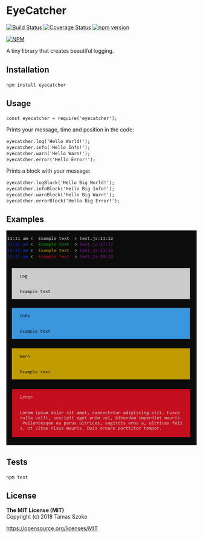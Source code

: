 EyeCatcher
=========

[![Build Status](https://travis-ci.org/tamasszoke/eyecatcher.svg?branch=master)](https://travis-ci.org/tamasszoke/eyecatcher) [![Coverage Status](https://coveralls.io/repos/github/tamasszoke/eyecatcher/badge.svg?branch=master)](https://coveralls.io/github/tamasszoke/eyecatcher?branch=master) [![npm version](https://badge.fury.io/js/eyecatcher.svg)](https://badge.fury.io/js/eyecatcher)

[![NPM](https://nodei.co/npm/eyecatcher.png?compact=true)](https://nodei.co/npm/eyecatcher/)


A tiny library that creates beautiful logging.

## Installation

  `npm install eyecatcher`

## Usage

    const eyecatcher = require('eyecatcher');

Prints your message, time and position in the code:

    eyecatcher.log('Hello World!');
    eyecatcher.info('Hello Info!');
    eyecatcher.warn('Hello Warn!');
    eyecatcher.error('Hello Error!');

Prints a block with your message:

    eyecatcher.logBlock('Hello Big World!');
    eyecatcher.infoBlock('Hello Big Info!');
    eyecatcher.warnBlock('Hello Big Warn!');
    eyecatcher.errorBlock('Hello Big Error!');

## Examples

![EyeCatcher](https://github.com/tamasszoke/eyecatcher/blob/master/docs/eyecatcher.png?raw=true)

## Tests

  `npm test`

## License

<b>The MIT License (MIT)</b><br/>
Copyright (c) 2018 Tamas Szoke

https://opensource.org/licenses/MIT
